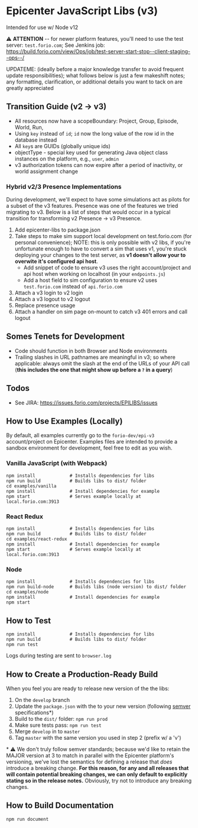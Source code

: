 # Epicenter JavaScript Libs (v3)

Intended for use w/ Node v12

⚠️ **ATTENTION** -- for newer platform features, you'll need to use the test server: `test.forio.com`; See Jenkins job: https://build.forio.com/view/Ops/job/test-server-start-stop--client-staging--ops--/

UPDATEME: (ideally before a major knowledge transfer to avoid frequent update responsibilities); what follows below is just a few makeshift notes; any formatting, clarification, or additional details you want to tack on are greatly appreciated

## Transition Guide (v2 &rarr; v3)
* All resources now have a scopeBoundary: Project, Group, Episode, World, Run,
* Using `key` instead of `id`; `id` now the long value of the row id in the database instead
* All `key`s are GUIDs (globally unique ids)
* objectType - special key used for generating Java object class instances on the platform, e.g., `user`, `admin`
* v3 authorization tokens can now expire after a period of inactivity, or world assignment change
### Hybrid v2/3 Presence Implementations
During development, we'll expect to have some simulations act as pilots for a subset of the v3 features. Presence was one of the features we tried migrating to v3. Below is a list of steps that would occur in a typical transition for transforming v2 Presence &rarr; v3 Presence.

1. Add epicenter-libs to package.json
2. Take steps to make sim support local development on test.forio.com (for personal convenience); NOTE: this is only possible with v2 libs, if you're unfortunate enough to have to convert a sim that uses v1, you're stuck deploying your changes to the test server, as **v1 doesn't allow your to overwite it's configured api host**.
   * Add snippet of code to ensure v3 uses the right account/project and api host when working on localhost (in your `endpoints.js`)
   * Add a host field to sim configuration to ensure v2 uses `test.forio.com` instead of `api.forio.com`
1. Attach a v3 login to v2 login
2. Attach a v3 logout to v2 logout
3. Replace presence usage
4. Attach a handler on sim page on-mount to catch v3 401 errors and call logout

## Somes Tenets for Development
* Code should function in both Browser and Node environments
* Trailing slashes in URL pathnames are meaningful in v3; so where applicable: always omit the slash at the end of the URLs of your API call (**this includes the one that might show up before a `?` in a query**)

## Todos
* See JIRA: https://issues.forio.com/projects/EPILIBS/issues

## How to Use Examples (Locally)
By default, all examples currently go to the `forio-dev/epi-v3` account/project on Epicenter. Examples files are intended to provide a sandbox environment for development, feel free to edit as you wish.

### Vanilla JavaScript (with Webpack)
```
npm install             # Installs dependencies for libs
npm run build           # Builds libs to dist/ folder
cd examples/vanilla
npm install             # Install dependencies for example
npm start               # Serves example locally at local.forio.com:3913
```
### React Redux
```
npm install             # Installs dependencies for libs
npm run build           # Builds libs to dist/ folder
cd examples/react-redux
npm install             # Install dependencies for example
npm start               # Serves example locally at local.forio.com:3913
```
### Node
```
npm install             # Installs dependencies for libs
npm run build-node      # Builds libs (node version) to dist/ folder
cd examples/node
npm install             # Install dependencies for example
npm start
```

## How to Test
```
npm install             # Installs dependencies for libs
npm run build           # Builds libs to dist/ folder
npm run test
```
Logs during testing are sent to `browser.log`

## How to Create a Production-Ready Build
When you feel you are ready to release new version of the the libs:
1. On the `develop` branch
2. Update the `package.json` with the to your new version (following [semver](https://semver.org/) specifications*)
3. Build to the `dist/` folder: `npm run prod`
4. Make sure tests pass: `npm run test`
5. Merge `develop` in to `master`
6. Tag `master` with the same version you used in step 2 (prefix w/ a 'v')

\* ⚠️ We don't truly follow semver standards; because we'd like to retain the MAJOR version at 3 to match in parallel with the Epicenter platform's versioning, we've lost the semantics for defining a release that *does* introduce a breaking change. **For this reason, for any and all releases that will contain potential breaking changes, we can only default to explicitly stating so in the release notes.** Obviously, try not to introduce any breaking changes.

## How to Build Documentation
```
npm run document
```
